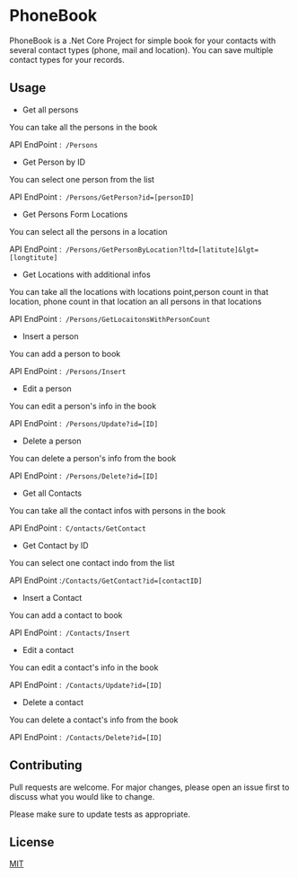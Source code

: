 # PhoneBook

PhoneBook is a .Net Core Project for simple book for your contacts with several contact types (phone, mail and location).
You can save multiple contact types for your records.

## Usage

* Get all persons

You can take all the persons in the book

 API EndPoint :``` /Persons```
 

 * Get Person by ID

 You can select one person from the list
 
 API EndPoint :``` /Persons/GetPerson?id=[personID]```

 * Get Persons Form Locations

 You can select all the persons in a location
 
 API EndPoint :``` /Persons/GetPersonByLocation?ltd=[latitute]&lgt=[longtitute]```
 
  * Get Locations with additional infos

 You can take all the locations with locations point,person count in that location, phone count in that location an all persons in that locations
 
 API EndPoint :``` /Persons/GetLocaitonsWithPersonCount```
 
   * Insert a person

 You can add a person to book
 
 API EndPoint :``` /Persons/Insert```
 
   * Edit a person
   
 You can edit a person's info in the book
 
 API EndPoint :``` /Persons/Update?id=[ID]```
 
   * Delete a person

 You can delete a person's info from the book
 
 API EndPoint :``` /Persons/Delete?id=[ID]```
 
 * Get all Contacts

You can take all the contact infos with persons in the book

 API EndPoint :``` C/ontacts/GetContact```
 

 * Get Contact by ID

 You can select one contact indo from the list
 
 API EndPoint :```/Contacts/GetContact?id=[contactID]```
 
 * Insert a Contact

 You can add a contact to book
 
 API EndPoint :``` /Contacts/Insert```
 
   * Edit a contact
   
 You can edit a contact's info in the book
 
 API EndPoint :``` /Contacts/Update?id=[ID]```
 
   * Delete a contact

 You can delete a contact's info from the book
 
 API EndPoint :``` /Contacts/Delete?id=[ID]```


## Contributing
Pull requests are welcome. For major changes, please open an issue first to discuss what you would like to change.

Please make sure to update tests as appropriate.

## License
[MIT](https://choosealicense.com/licenses/mit/)
